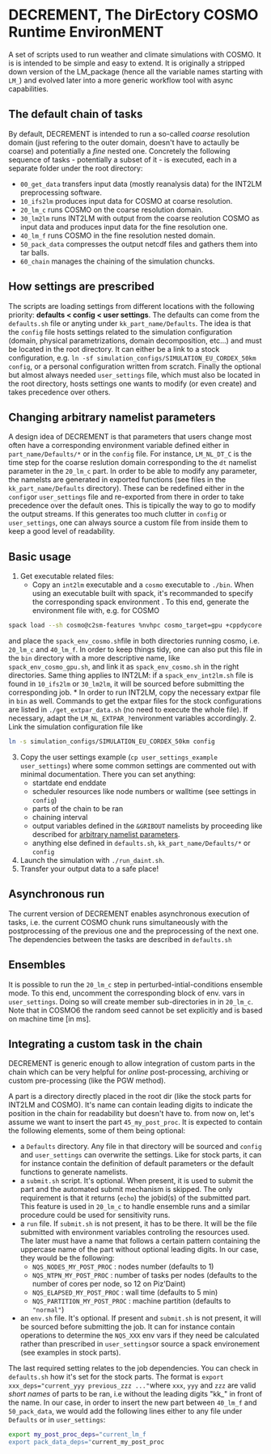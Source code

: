 # DECREMENT, The DirEctory COSMO Runtime EnvironMENT

A set of scripts used to run weather and climate simulations with COSMO. It is is intended to be simple and easy to extend. It is originally a stripped down version of the LM_package (hence all the variable names starting with `LM_`) and evolved later into a more generic workflow tool with async capabilities.


## The default chain of tasks

By default, DECREMENT is intended to run a so-called *coarse* resolution domain (just refering to the outer domain, doesn't have to actaully be coarse) and potentially a *fine* nested one. Concretely the following sequence of tasks - potentially a subset of it - is executed, each in a separate folder under the root directory:
* `00_get_data` transfers input data (mostly reanalysis data) for the INT2LM preprocessing software.
* `10_ifs2lm` produces input data for COSMO at coarse resolution.
* `20_lm_c` runs COSMO on the coarse resolution domain.
* `30_lm2lm` runs INT2LM with output from the coarse reolution COSMO as input data and produces input data for the fine resolution one.
* `40_lm_f` runs COSMO in the fine resolution nested domain.
* `50_pack_data` compresses the output netcdf files and gathers them into tar balls.
* `60_chain` manages the chaining of the simulation chuncks.


## How settings are prescribed

The scripts are loading settings from different locations with the following priority: **defaults < config < user settings**. The defaults can come from the `defaults.sh` file or anyting under `kk_part_name/Defaults`. The idea is that the `config` file hosts settings related to the simulation configuration (domain, physical parametrizations, domain decomposition, etc...) and must be located in the root directory. It can either be a link to a stock configuration, e.g. `ln -sf simulation_configs/SIMULATION_EU_CORDEX_50km config`, or a personal configuration written from scratch. Finally the optional but almost always needed `user_settings` file, which must also be located in the root directory, hosts settings one wants to modify (or even create) and takes precedence over others.


## Changing arbitrary namelist parameters

A design idea of DECREMENT is that parameters that users change most often have a corresponding environment variable defined either in `part_name/Defaults/*` or in the `config` file. For instance, `LM_NL_DT_C` is the time step for the coarse reslution domain corresponding to the `dt` namelist parameter in the `20_lm_c` part. In order to be able to modify any parameter, the namelsts are generated in exported functions (see files in the `kk_part_name/Defaults` directory). These can be redefined either in the `config`or `user_settings` file and re-exported from there in order to take precedence over the default ones. This is tipically the way to go to modify the output streams. If this generates too much clutter in `config` or `user_settings`, one can always source a custom file from inside them to keep a good level of readability.


## Basic usage

1. Get executable related files:
    * Copy an `int2lm` executable and a `cosmo` executable to `./bin`. When using an executable built with spack, it's recommanded to specify the corresponding spack environment . To this end, generate the environment file with, e.g. for COSMO
```bash
spack load --sh cosmo@c2sm-features %nvhpc cosmo_target=gpu +cppdycore ^mpich%nvhpc > spack_env_cosmo.sh
```
and place the `spack_env_cosmo.sh`file in both directories running cosmo, i.e. `20_lm_c` and `40_lm_f`. In order to keep things tidy, one can also put this file in the `bin` directory with a more descriptive name, like `spack_env_cosmo_gpu.sh`, and link it as `spack_env_cosmo.sh` in the right directories. Same thing applies to INT2LM: if a `spack_env_int2lm.sh` file is found in `10_ifs2lm` or `30_lm2lm`, it will be sourced before submitting the corresponding job.
    * In order to run INT2LM, copy the necessary extpar file in `bin` as well. Commands to get the extpar files for the stock configurations are listed in `./get_extpar_data.sh` (no need to execute the whole file). If necessary, adapt the `LM_NL_EXTPAR_?`environment variables accordingly.
2. Link the simulation configuration file like
```bash
ln -s simulation_configs/SIMULATION_EU_CORDEX_50km config
```
3. Copy the user settings example (`cp user_settings_example user_settings`) where some common settings are commented out with minimal documentation. There you can set anything:
    * startdate end enddate
    * scheduler resources like node numbers or walltime (see settings in `config`)
    * parts of the chain to be ran
    * chaining interval
    * output variables defined in the `&GRIBOUT` namelists by proceeding like described for [arbitrary namelist parameters](#changing-arbitrary-namelist-parameters).
    * anything else defined in `defaults.sh`, `kk_part_name/Defaults/*` or `config`
4. Launch the simulation with `./run_daint.sh`.
5. Transfer your output data to a safe place!


## Asynchronous run

The current version of DECREMENT enables asynchronous execution of tasks, i.e. the current COSMO chunk runs simultaneously with the postprocessing of the previous one and the preprocessing of the next one. The dependencies between the tasks are described in `defaults.sh`


## Ensembles

It is possible to run the `20_lm_c` step in perturbed-intial-conditions ensemble mode. To this end, uncomment the corresponding block of env. vars in `user_settings`. Doing so will create member sub-directories in in `20_lm_c`. Note that in COSMO6 the random seed cannot be set explicitly and is based on machine time [in ms].


## Integrating a custom task in the chain

DECREMENT is generic enough to allow integration of custom parts in the chain which can be very helpful for *online* post-processing, archiving or custom pre-processing (like the PGW method).

A part is a directory directly placed in the root dir (like the stock parts for INT2LM and COSMO). It's name can contain leading digits to indicate the position in the chain for readability but doesn't have to. from now on, let's assume we want to insert the part `45_my_post_proc`. It is expected to contain the following elements, some of them being optional:
* a `Defaults` directory. Any file in that directory will be sourced and `config` and `user_settings` can overwrite the settings. Like for stock parts, it can for instance contain the definition of default parameters or the default functions to generate namelists.
* a `submit.sh` script. It's optional. When present, it is used to submit the part and the automated submit mechanism is skipped. The only requirement is that it returns (`echo`) the jobid(s) of the submitted part. This feature is used in `20_lm_c` to handle ensemble runs and a similar procedure could be used for sensitivity runs.
* a `run` file. If `submit.sh` is not present, it has to be there. It will be the file submitted with environment variables controling the resources used. The later must have a name that follows a certain pattern containing the uppercase name of the part without optional leading digits. In our case, they would be the following:
    * `NQS_NODES_MY_POST_PROC` : nodes number (defaults to 1)
    * `NQS_NTPN_MY_POST_PROC` : number of tasks per nodes (defaults to the number of cores per node, so 12 on Piz'Daint)
    * `NQS_ELAPSED_MY_POST_PROC` : wall time (defaults to 5 min)
    * `NQS_PARTITION_MY_POST_PROC` : machine partition (defaults to `"normal"`)
* an `env.sh` file. It's optional. If present and `submit.sh` is not present, it will be sourced before submitting the job. It can for instance contain operations to determine the `NQS_XXX` env vars if they need be calculated rather than prescribed in `user_settings`or source a spack environement (see examples in stock parts).

The last required setting relates to the job dependencies. You can check in `defaults.sh` how it's set for the stock parts. The format is `export xxx_deps="current_yyy previous_zzz ..."`where `xxx`, `yyy` and `zzz` are valid *short names* of parts to be ran, i.e without the leading digits "kk_" in front of the name. In our case, in order to insert the new part between `40_lm_f` and `50_pack_data`, we would add the following lines either to any file under `Defaults` or in `user_settings`:
```bash
export my_post_proc_deps="current_lm_f
export pack_data_deps="current_my_post_proc
```
